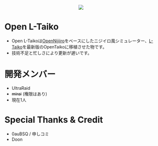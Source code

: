 <p align="center">
  <img src="https://github.com/user-attachments/assets/445bbf18-e8e5-4fc8-9121-1cbdf3ca334e">
</p>

# Open L-Taiko

* Open L-Taikoは[OpenNijiiro](https://github.com/azarea09/OpenNijiiro)をベースにしたニジイロ風シミュレーター、[L-Taiko](https://github.com/UltraRaid/L-Taiko)を最新版のOpenTaikoに移植させた物です。
* 技術不足と忙しさにより更新が遅いです。

# 開発メンバー

* UltraRaid
* ~~mirai~~ (権限はあり)
* 現在1人

# Special Thanks & Credit

* 0auBSQ / 申しコミ
* Doon
